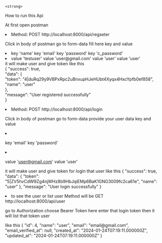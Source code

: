     <strong>
How to run this Api
</strong>
<p>
At first open postman 
<li>
Method: POST
http://localhost:8000/api/regseter
<p>
Click in body of postman
go to form-data
fill here 
key and value
<li>
key 'name'
key 'email'
key 'password'
key 'c_password'
</li>
<li>
value 'testuser'
value 'user@gmail.com'
value 'user'
value 'user'
</li>
it will make user and give token like this 
    <br>
{
    "success": true,   <br>
    "data": {  <br>
        "token": "4|duRq29y9VBPxRpc2uBnxupHJeHUbt4Xyqx4HxcYpfb0ef858",  <br>
        "name": "user"  <br>
    },  <br>
    "message": "User registered successfully"  <br>
}
      <br>
</p>
</li>




<li>
Method: POST
http://localhost:8000/api/login 
<p>
Click in body of postman
go to form-data
provide your user data 
key and value
<li>
 
key 'email'
key 'password'
 
</li>
<li>
 
value 'user@gmail.com'
value 'user'
 
</li>
it will make user and give token for login that user like this 
{
    "success": true,
    "data": {
        "token": "5|ZV5hvCdW9Zg4njWHz8b9HbJqiEMp6BaK1GNG3009fc2ca61e",
        "name": "user"
    },
    "message": "User login successfully"
}
</p>
</li>
<li>
to see the user or list user 
Method will be GET
http://localhost:8000/api/user
<p>
go to Authorization  choose Bearer Token here enter that login token then it will list that token user 
</p>
<p>
like this 
{
    "id": 4,
    "name": "user",
    "email": "email@gmail.com",
    "email_verified_at": null,
    "created_at": "2024-01-24T07:19:11.000000Z",
    "updated_at": "2024-01-24T07:19:11.000000Z"
}
</p>
</li>

</p>
